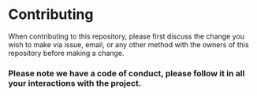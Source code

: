 # Contributing

When contributing to this repository, please first discuss the change you wish to make via issue, email, or any other method with the owners of this repository before making a change.

### Please note we have a code of conduct, please follow it in all your interactions with the project.
